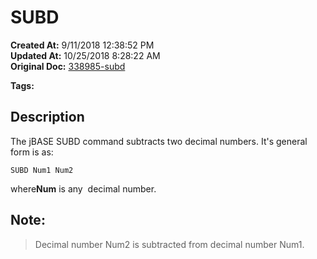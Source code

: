 # SUBD

**Created At:** 9/11/2018 12:38:52 PM  
**Updated At:** 10/25/2018 8:28:22 AM  
**Original Doc:** [338985-subd](https://docs.jbase.com/46963-utilities/338985-subd)  

**Tags:**
<badge text='subtracting decimals' vertical='middle' />

## Description 

The jBASE SUBD command subtracts two decimal numbers. It's general form is as:

```
SUBD Num1 Num2
```

where**Num** is any  decimal number.



## Note: 


> Decimal number Num2 is subtracted from decimal number Num1.




### 

